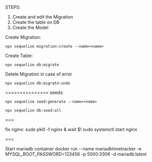 STEPS:
1. Create and edit the Migration 
2. Create the table on DB
3. Create the Model

Create Migration:
```
npx sequelize migration:create --name=<name>
```

Create Table:
```
npx sequelize db:migrate
```

Delete Migration in case of error
```
npx sequelize db:migrate:undo
```
===============
seeds:
```
npx sequelize seed:generate --name=<name>
```

```
npx sequelize db:seed:all
```

===

fix nginx:
sudo pkill -f nginx & wait $!
sudo systemctl start nginx

===

Start mariadb container
docker run --name mariadbtimetracker -e MYSQL_ROOT_PASSWORD=123456 -p 5000:3306 -d mariadb:latest

